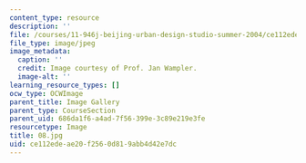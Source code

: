 ```yaml
---
content_type: resource
description: ''
file: /courses/11-946j-beijing-urban-design-studio-summer-2004/ce112edeae20f2560d819abb4d42e7dc_08.jpg
file_type: image/jpeg
image_metadata:
  caption: ''
  credit: Image courtesy of Prof. Jan Wampler.
  image-alt: ''
learning_resource_types: []
ocw_type: OCWImage
parent_title: Image Gallery
parent_type: CourseSection
parent_uid: 686da1f6-a4ad-7f56-399e-3c89e219e3fe
resourcetype: Image
title: 08.jpg
uid: ce112ede-ae20-f256-0d81-9abb4d42e7dc
---
```

